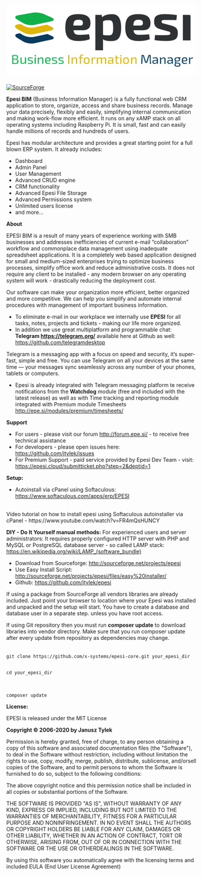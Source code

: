 ![Epesi Logo](/images/logo.png)
=
[![SourceForge](https://img.shields.io/sourceforge/dt/epesi.svg)](https://sourceforge.net/projects/epesi)

<b>Epesi BIM</b> (Business Information Manager) is a fully functional web CRM application to store, organize, access and share business records. Manage your data precisely, flexibly and easily, simplifying internal communication and making work-flow more efficient. It runs on any xAMP stack on all operating systems including Raspberry Pi. It is small, fast and can easily handle millions of records and hundreds of users.

Epesi has modular architecture and provides a great starting point for a full blown ERP system. It already includes:

- Dashboard
- Admin Panel
- User Management
- Advanced CRUD engine
- CRM functionality
- Advanced Epesi File Storage
- Advanced Permissions system
- Unlimited users license
- and more...

<b>About</b>

EPESI BIM is a result of many years of experience working with SMB businesses and addresses inefficiencies of current e-mail “collaboration” workflow and commonplace data management using inadequate spreadsheet applications. It is a completely web based application designed for small and medium-sized enterprises trying to optimize business processes, simplify office work and reduce administrative costs. It does not require any client to be installed - any modern browser on any operating system will work - drastically reducing the deployment cost.

Our software can make your organization more efficient, better organized and more competitive. We can help you simplify and automate internal procedures with management of important business information.

- To eliminate e-mail in our workplace we internally use <b>EPESI</b> for all tasks, notes, projects and tickets - making our life more organized. 
- In addition we use great multiplatform and programmable chat: <b>Telegram https://telegram.org/</b> available here at Github as well: https://github.com/telegramdesktop

Telegram is a messaging app with a focus on speed and security, it’s super-fast, simple and free. You can use Telegram on all your devices at the same time — your messages sync seamlessly across any number of your phones, tablets or computers.

- Epesi is already integrated with Telegram messaging platform te receive notifications from the <b>Watchdog</b> module (free and included with the latest release) as well as with Time tracking and reporting module integrated with Premium module Timesheets  http://epe.si/modules/premium/timesheets/

<b>Support</b>
- For users - please visit our forum http://forum.epe.si/ - to receive free technical assistance
- For developers - please open issues here: https://github.com/jtylek/issues
- For Premium Support - paid service provided by Epesi Dev Team - visit: https://epesi.cloud/submitticket.php?step=2&deptid=1

<b>Setup:</b>
- Autoinstall via cPanel using Softaculous: https://www.softaculous.com/apps/erp/EPESI
</br>
 Video tutorial on how to install epesi using Softaculous autoinstaller via cPanel -  https://www.youtube.com/watch?v=FR4mQsHUNCY

<b>DIY - Do It Yourself manual methods:</b>
For experienced users and server administrators:
It requires properly configured HTTP server with PHP and MySQL or PostgreSQL database server - so called LAMP stack: https://en.wikipedia.org/wiki/LAMP_(software_bundle)

- Download from Sourceforge: http://sourceforge.net/projects/epesi
- Use Easy Install Script: http://sourceforge.net/projects/epesi/files/easy%20installer/
- Github: https://github.com/jtylek/epesi

If using a package from SourceForge all vendors libraries are already included. Just point your browser to location where your Epesi was installed and unpacked and the setup will start. You have to create a database and database user in a separate step. unless you have root access.

If using Git repository then you must run <strong>composer update</strong> to download libraries into vendor directory.
Make sure that you run composer update after every update from repository as dependencies may change.

<code>
git clone https://github.com/x-systems/epesi-core.git your_epesi_dir

cd your_epesi_dir

composer update
</code>

<p>
<b>License:</b>

EPESI is released under the MIT License

<b>Copyright © 2006-2020 by Janusz Tylek</b>

Permission is hereby granted, free of charge, to any person obtaining a copy of this software and associated documentation files (the "Software"), to deal in the Software without restriction, including without limitation the rights to use, copy, modify, merge, publish, distribute, sublicense, and/orsell copies of the Software, and to permit persons to whom the Software is furnished to do so, subject to the following conditions:

The above copyright notice and this permission notice shall be included in all copies or substantial portions of the Software.

THE SOFTWARE IS PROVIDED "AS IS", WITHOUT WARRANTY OF ANY KIND, EXPRESS OR IMPLIED, INCLUDING BUT NOT LIMITED TO THE WARRANTIES OF MERCHANTABILITY, FITNESS FOR A PARTICULAR PURPOSE AND NONINFRINGEMENT. IN NO EVENT SHALL THE AUTHORS OR COPYRIGHT HOLDERS BE LIABLE FOR ANY CLAIM, DAMAGES OR OTHER LIABILITY, WHETHER IN AN ACTION OF CONTRACT, TORT OR OTHERWISE, ARISING FROM, OUT OF OR IN CONNECTION WITH THE SOFTWARE OR THE USE OR OTHERDEALINGS IN THE SOFTWARE.

</p>
By using this software you automatically agree with the licensing terms and included EULA (End User License Agreement)
